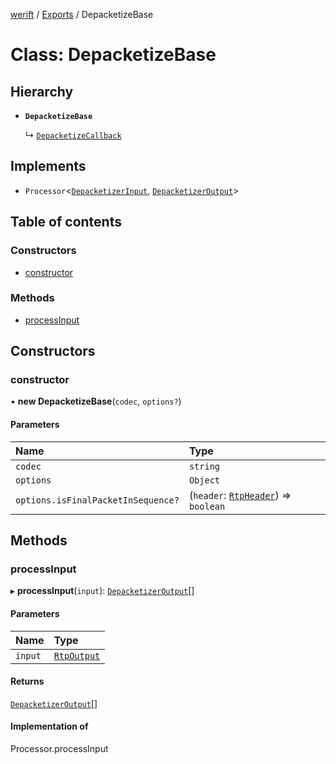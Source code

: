 [werift](../README.md) / [Exports](../modules.md) / DepacketizeBase

# Class: DepacketizeBase

## Hierarchy

- **`DepacketizeBase`**

  ↳ [`DepacketizeCallback`](DepacketizeCallback.md)

## Implements

- `Processor`<[`DepacketizerInput`](../modules.md#depacketizerinput), [`DepacketizerOutput`](../interfaces/DepacketizerOutput.md)\>

## Table of contents

### Constructors

- [constructor](DepacketizeBase.md#constructor)

### Methods

- [processInput](DepacketizeBase.md#processinput)

## Constructors

### constructor

• **new DepacketizeBase**(`codec`, `options?`)

#### Parameters

| Name | Type |
| :------ | :------ |
| `codec` | `string` |
| `options` | `Object` |
| `options.isFinalPacketInSequence?` | (`header`: [`RtpHeader`](RtpHeader.md)) => `boolean` |

## Methods

### processInput

▸ **processInput**(`input`): [`DepacketizerOutput`](../interfaces/DepacketizerOutput.md)[]

#### Parameters

| Name | Type |
| :------ | :------ |
| `input` | [`RtpOutput`](../interfaces/RtpOutput.md) |

#### Returns

[`DepacketizerOutput`](../interfaces/DepacketizerOutput.md)[]

#### Implementation of

Processor.processInput
